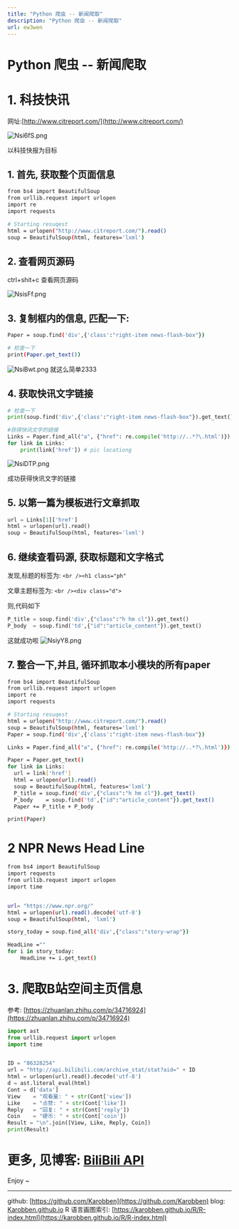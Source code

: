 ```yaml
---
title: "Python 爬虫 -- 新闻爬取"
description: "Python 爬虫 -- 新闻爬取"
url: ew3wen
---
```


# Python 爬虫 -- 新闻爬取


<a name="KzDXU"></a>
# 1. 科技快讯

网址:[http://www.citreport.com/](http://www.citreport.com/)

![Nsi6fS.png](https://s1.ax1x.com/2020/06/26/Nsi6fS.png)

以科技快报为目标

<a name="mQNML"></a>
## 1. 首先, 获取整个页面信息
```bash
from bs4 import BeautifulSoup
from urllib.request import urlopen
import re
import requests

# Starting resuqest
html = urlopen("http://www.citreport.com/").read()
soup = BeautifulSoup(html, features='lxml')
```


<a name="wtYUI"></a>
## 2. 查看网页源码
ctrl+shit+c 查看网页源码

![NsisFf.png](https://s1.ax1x.com/2020/06/26/NsisFf.png)

<a name="SK2Oq"></a>
## 3. 复制框内的信息, 匹配一下:
```bash
Paper = soup.find('div',{'class':"right-item news-flash-box"})

# 检查一下
print(Paper.get_text())
```

![NsiBwt.png](https://s1.ax1x.com/2020/06/26/NsiBwt.png)
就这么简单2333

<a name="7gtdC"></a>
## 4. 获取快讯文字链接
```python
# 检查一下
print(soup.find('div',{'class':"right-item news-flash-box"}).get_text())

#获得快讯文字的链接
Links = Paper.find_all("a", {"href": re.compile('http://..*?\.html')})
for link in Links:
    print(link['href']) # pic locationg
```
![NsiDTP.png](https://s1.ax1x.com/2020/06/26/NsiDTP.png)



成功获得快讯文字的链接

<a name="hfWrS"></a>
## 5. 以第一篇为模板进行文章抓取

```python
url = Links[1]['href']
html = urlopen(url).read()
soup = BeautifulSoup(html, features='lxml')
```

<a name="EbG2t"></a>
## 6. 继续查看码源, 获取标题和文字格式

发现,标题的标签为:
`<br /><h1 class="ph"`

文章主题标签为:
`<br /><div class="d">`

则,代码如下
```python
P_title = soup.find('div',{"class":"h hm cl"}).get_text()
P_body	= soup.find('td',{"id":"article_content"}).get_text()
```
这就成功啦
![NsiyY8.png](https://s1.ax1x.com/2020/06/26/NsiyY8.png)


<a name="pmjx3"></a>
## 7. 整合一下,并且, 循环抓取本小模块的所有paper

```bash
from bs4 import BeautifulSoup
from urllib.request import urlopen
import re
import requests

# Starting resuqest
html = urlopen("http://www.citreport.com/").read()
soup = BeautifulSoup(html, features='lxml')
Paper = soup.find('div',{'class':"right-item news-flash-box"})

Links = Paper.find_all("a", {"href": re.compile('http://..*?\.html')})

Paper = Paper.get_text()
for link in Links:
  url = link['href']
  html = urlopen(url).read()
  soup = BeautifulSoup(html, features='lxml')
  P_title = soup.find('div',{"class":"h hm cl"}).get_text()
  P_body	= soup.find('td',{"id":"article_content"}).get_text()
  Paper += P_title + P_body

print(Paper)
```

<a name="BXq7e"></a>
# 2 NPR News Head Line

```bash
from bs4 import BeautifulSoup
import requests
from urllib.request import urlopen
import time


url= "https://www.npr.org/"
html = urlopen(url).read().decode('utf-8')
soup = BeautifulSoup(html, 'lxml')

story_today = soup.find_all('div',{"class":"story-wrap"})

HeadLine =""
for i in story_today:
    HeadLine += i.get_text()
```


<a name="3z1ri"></a>
# 3. 爬取B站空间主页信息

参考: [https://zhuanlan.zhihu.com/p/34716924](https://zhuanlan.zhihu.com/p/34716924)

```python
import ast
from urllib.request import urlopen
import time


ID = "86328254"
url = "http://api.bilibili.com/archive_stat/stat?aid=" + ID
html = urlopen(url).read().decode('utf-8')
d = ast.literal_eval(html)
Cont = d['data']
View    = "观看量: " + str(Cont['view'])
Like    = "点赞: " + str(Cont['like'])
Reply   = "回复: " + str(Cont['reply'])
Coin    = "硬币: " + str(Cont['coin'])
Result = "\n".join([View, Like, Reply, Coin])
print(Result)

```

<a name="qdYiN"></a>

# 更多, 见博客: [BiliBili API](https://www.yuque.com/liuwenkan/blog/pn5boe)



Enjoy ~




---
github: [https://github.com/Karobben](https://github.com/Karobben)
blog: [Karobben.github.io](http://Karobben.github.io)
R 语言画图索引: [https://karobben.github.io/R/R-index.html](https://karobben.github.io/R/R-index.html)
